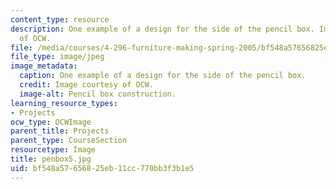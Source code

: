 ```yaml
---
content_type: resource
description: One example of a design for the side of the pencil box. Image courtesy
  of OCW.
file: /media/courses/4-296-furniture-making-spring-2005/bf548a57656825eb11cc770bb3f3b1e5_penbox5.jpg
file_type: image/jpeg
image_metadata:
  caption: One example of a design for the side of the pencil box.
  credit: Image courtesy of OCW.
  image-alt: Pencil box construction.
learning_resource_types:
- Projects
ocw_type: OCWImage
parent_title: Projects
parent_type: CourseSection
resourcetype: Image
title: penbox5.jpg
uid: bf548a57-6568-25eb-11cc-770bb3f3b1e5
---
```

